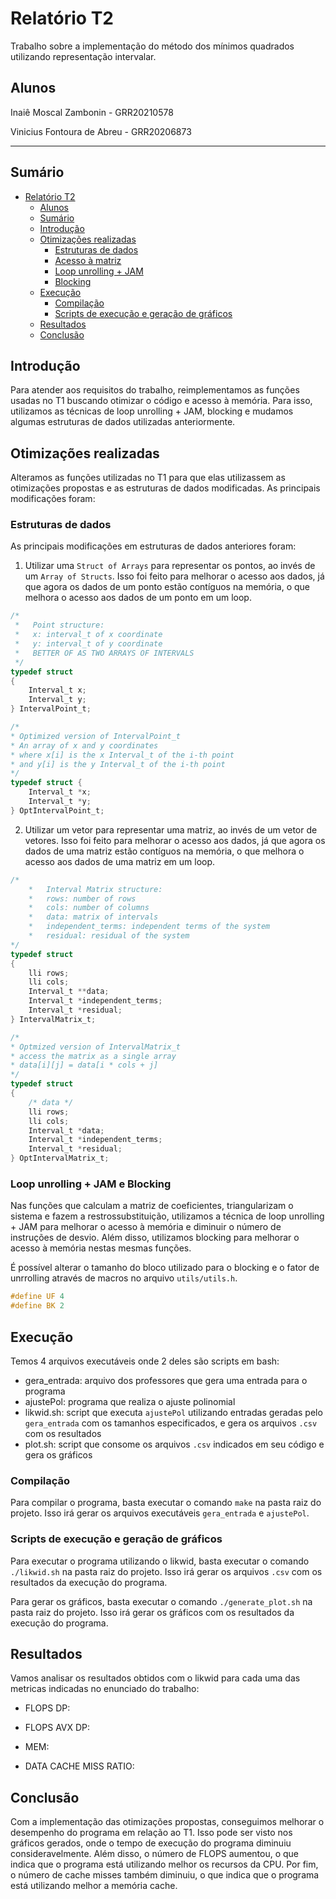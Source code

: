# Relatório T2

Trabalho sobre a implementação do método dos mínimos quadrados utilizando representação intervalar.

## Alunos

Inaiê Moscal Zambonin - GRR20210578

Vinicius Fontoura de Abreu - GRR20206873

***

## Sumário

- [Relatório T2](#relatório-t2)
  - [Alunos](#alunos)
  - [Sumário](#sumário)
  - [Introdução](#introdução)
  - [Otimizações realizadas](#otimizações-realizadas)
    - [Estruturas de dados](#estruturas-de-dados)
    - [Acesso à matriz](#acesso-à-matriz)
    - [Loop unrolling + JAM](#loop-unrolling--jam)
    - [Blocking](#blocking)
  - [Execução](#execução)
    - [Compilação](#compilação)
    - [Scripts de execução e geração de gráficos](#scripts-de-execução-e-geração-de-gráficos)
  - [Resultados](#resultados)
  - [Conclusão](#conclusão)

## Introdução

Para atender aos requisitos do trabalho, reimplementamos as funções usadas no T1 buscando otimizar o código e acesso à memória. Para isso, utilizamos as técnicas de loop unrolling + JAM, blocking e mudamos algumas estruturas de dados utilizadas anteriormente.

## Otimizações realizadas

Alteramos as funções utilizadas no T1 para que elas utilizassem as otimizações propostas e as estruturas de dados modificadas. As principais modificações foram:

### Estruturas de dados

As principais modificações em estruturas de dados anteriores foram:

1. Utilizar uma `Struct of Arrays` para representar os pontos, ao invés de um `Array of Structs`. Isso foi feito para melhorar o acesso aos dados, já que agora os dados de um ponto estão contíguos na memória, o que melhora o acesso aos dados de um ponto em um loop.

```c
/*
 *   Point structure:
 *   x: interval_t of x coordinate
 *   y: interval_t of y coordinate
 *   BETTER OF AS TWO ARRAYS OF INTERVALS
 */
typedef struct
{
    Interval_t x;
    Interval_t y;
} IntervalPoint_t;

/*
* Optimized version of IntervalPoint_t
* An array of x and y coordinates
* where x[i] is the x Interval_t of the i-th point
* and y[i] is the y Interval_t of the i-th point
*/
typedef struct {
    Interval_t *x;
    Interval_t *y;
} OptIntervalPoint_t;
```

2. Utilizar um vetor para representar uma matriz, ao invés de um vetor de vetores. Isso foi feito para melhorar o acesso aos dados, já que agora os dados de uma matriz estão contíguos na memória, o que melhora o acesso aos dados de uma matriz em um loop.

```c
/*
    *   Interval Matrix structure:
    *   rows: number of rows
    *   cols: number of columns
    *   data: matrix of intervals
    *   independent_terms: independent terms of the system
    *   residual: residual of the system
*/
typedef struct
{
    lli rows;
    lli cols;
    Interval_t **data;
    Interval_t *independent_terms;
    Interval_t *residual;
} IntervalMatrix_t;

/*
* Optmized version of IntervalMatrix_t
* access the matrix as a single array
* data[i][j] = data[i * cols + j]
*/
typedef struct
{
    /* data */
    lli rows;
    lli cols;
    Interval_t *data;
    Interval_t *independent_terms;
    Interval_t *residual;
} OptIntervalMatrix_t;
```

### Loop unrolling + JAM e Blocking

Nas funções que calculam a matriz de coeficientes, triangularizam o sistema e fazem a restrossubstituição, utilizamos a técnica de loop unrolling + JAM para melhorar o acesso à memória e diminuir o número de instruções de desvio. Além disso, utilizamos blocking para melhorar o acesso à memória nestas mesmas funções.

É possível alterar o tamanho do bloco utilizado para o blocking e o fator de unrrolling através de macros no arquivo `utils/utils.h`.

```c
#define UF 4
#define BK 2
```

## Execução

Temos 4 arquivos executáveis onde 2 deles são scripts em bash:

- gera_entrada: arquivo dos professores que gera uma entrada para o programa
- ajustePol: programa que realiza o ajuste polinomial
- likwid.sh: script que executa `ajustePol` utilizando entradas geradas pelo `gera_entrada` com os tamanhos especificados, e gera os arquivos `.csv` com os resultados
- plot.sh: script que consome os arquivos `.csv` indicados em seu código e gera os gráficos

### Compilação

Para compilar o programa, basta executar o comando `make` na pasta raiz do projeto. Isso irá gerar os arquivos executáveis `gera_entrada` e `ajustePol`.

### Scripts de execução e geração de gráficos

Para executar o programa utilizando o likwid, basta executar o comando `./likwid.sh` na pasta raiz do projeto. Isso irá gerar os arquivos `.csv` com os resultados da execução do programa.

Para gerar os gráficos, basta executar o comando `./generate_plot.sh` na pasta raiz do projeto. Isso irá gerar os gráficos com os resultados da execução do programa.

## Resultados

Vamos analisar os resultados obtidos com o likwid para cada uma das metricas indicadas no enunciado do trabalho:

- FLOPS DP:

- FLOPS AVX DP:

- MEM:

- DATA CACHE MISS RATIO:

## Conclusão

Com a implementação das otimizações propostas, conseguimos melhorar o desempenho do programa em relação ao T1. Isso pode ser visto nos gráficos gerados, onde o tempo de execução do programa diminuiu consideravelmente. Além disso, o número de FLOPS aumentou, o que indica que o programa está utilizando melhor os recursos da CPU. Por fim, o número de cache misses também diminuiu, o que indica que o programa está utilizando melhor a memória cache.